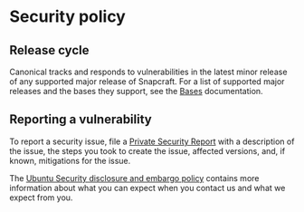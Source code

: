 # Security policy

## Release cycle

<!--
The information under this header may not be strictly accurate for all apps and libraries.
Review the wording carefully and only copy it if the support offered makes sense. If it
seems wrong, speak with Canonical Security Engineering about refining a version for
your application.
-->

Canonical tracks and responds to vulnerabilities in the latest minor release of
any supported major release of Snapcraft. For a list of supported major releases
and the bases they support, see the [Bases] documentation.

## Reporting a vulnerability

<!---
Replace the first link in this section with your repository's advisories board. See
GitHub's documentation for enabling the security advisory tab on a repository:
https://docs.github.com/en/code-security/security-advisories/working-with-repository-security-advisories/configuring-private-vulnerability-reporting-for-a-repository
-->

To report a security issue, file a [Private Security Report] with a description of the
issue, the steps you took to create the issue, affected versions, and, if known,
mitigations for the issue.

The [Ubuntu Security disclosure and embargo policy] contains more information about
what you can expect when you contact us and what we expect from you.

[Bases]: https://canonical-snapcraft.readthedocs-hosted.com/en/latest/reference/bases.html#base-snaps
[Private Security Report]: https://github.com/canonical/craft-parts/security/advisories/new
[Ubuntu Security disclosure and embargo policy]: https://ubuntu.com/security/disclosure-policy

